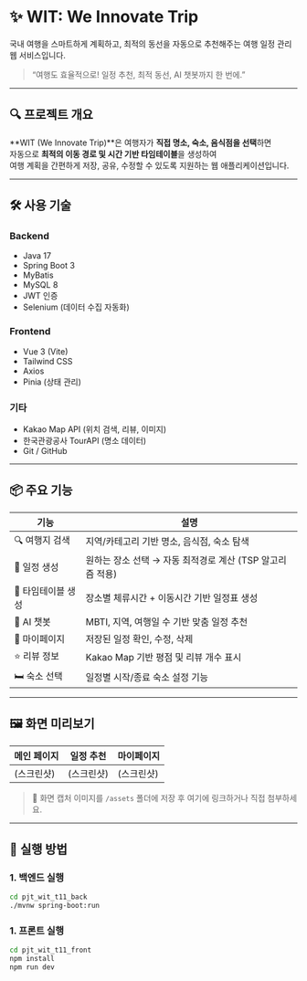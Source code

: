 # ✨ WIT: We Innovate Trip

국내 여행을 스마트하게 계획하고, 최적의 동선을 자동으로 추천해주는 여행 일정 관리 웹 서비스입니다.

> “여행도 효율적으로! 일정 추천, 최적 동선, AI 챗봇까지 한 번에.”

---

## 🔍 프로젝트 개요

**WIT (We Innovate Trip)**은 여행자가 **직접 명소, 숙소, 음식점을 선택**하면  
자동으로 **최적의 이동 경로 및 시간 기반 타임테이블**을 생성하여  
여행 계획을 간편하게 저장, 공유, 수정할 수 있도록 지원하는 웹 애플리케이션입니다.

---

## 🛠️ 사용 기술

### Backend
- Java 17
- Spring Boot 3
- MyBatis
- MySQL 8
- JWT 인증
- Selenium (데이터 수집 자동화)

### Frontend
- Vue 3 (Vite)
- Tailwind CSS
- Axios
- Pinia (상태 관리)

### 기타
- Kakao Map API (위치 검색, 리뷰, 이미지)
- 한국관광공사 TourAPI (명소 데이터)
- Git / GitHub

---

## 📦 주요 기능

| 기능 | 설명 |
|------|------|
| 🔍 여행지 검색 | 지역/카테고리 기반 명소, 음식점, 숙소 탐색 |
| 📝 일정 생성 | 원하는 장소 선택 → 자동 최적경로 계산 (TSP 알고리즘 적용) |
| 📅 타임테이블 생성 | 장소별 체류시간 + 이동시간 기반 일정표 생성 |
| 💬 AI 챗봇 | MBTI, 지역, 여행일 수 기반 맞춤 일정 추천 |
| 🧾 마이페이지 | 저장된 일정 확인, 수정, 삭제 |
| ⭐ 리뷰 정보 | Kakao Map 기반 평점 및 리뷰 개수 표시 |
| 🛏️ 숙소 선택 | 일정별 시작/종료 숙소 설정 기능 |

---

## 🖼️ 화면 미리보기

| 메인 페이지 | 일정 추천 | 마이페이지 |
|-------------|-----------|-------------|
| (스크린샷)  | (스크린샷) | (스크린샷)  |

> 📸 화면 캡처 이미지를 `/assets` 폴더에 저장 후 여기에 링크하거나 직접 첨부하세요.

---

## 🚀 실행 방법

### 1. 백엔드 실행
```bash
cd pjt_wit_t11_back
./mvnw spring-boot:run
```
### 1. 프론트 실행
```bash
cd pjt_wit_t11_front
npm install
npm run dev
```

